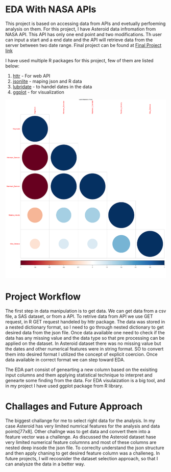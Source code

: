 # EDA With NASA APIs

This project is based on accessing data from APIs and evetually perfoeming analysis on them. For this project, I have Asteroid data infromation from  NASA API.
This API has only one end point and two modifications. Th user can input a start and a end date and the API will retrieve data from the server between two date range.
Final project can be found at [Final Project link](https://sbgadhwala.github.io/ST558_Project2/)

I have used multiple R packages for this project, few of them are listed below:
1. [httr](https://httr.r-lib.org/) -  For web API
2. [jsonlite](https://cran.r-project.org/web/packages/jsonlite/vignettes/json-aaquickstart.html) - maping json and R data
3. [lubridate](https://lubridate.tidyverse.org/) - to handel dates in the data 
4. [ggplot](https://ggplot2.tidyverse.org/) - for visualization

<img
  src="/docs/assets/000011.png"
  style="display: inline-block; margin: 0 auto; max-width: auto">

# Project Workflow
The first step in data manipulation is to get data. We can get data from a csv file, a SAS dataset, or from a API. To retrive data from API we use GET request, in R GET request handeled by httr package. The data was stored in a nested dictionary format, so I need to go through nested dictionary to get desired data from the json file. Once data available one need to check if the data has any missing value and the data type so that pre processing can be applied on the dataset. In Asteroid dataset there was no missing value but the dates and other numerical features were in string format. SO to convert them into desired format I utilized the concept of explicit coercion. Once data available in correct format we can step toward EDA.

The EDA part consist of genearting a new column based on the exisiting input columns and them applying statistical technique to interpret and genearte some finding from the data. For EDA visulaization is a big tool, and in my project I have used ggplot package from R library.

# Challages and Future Approach
The biggest challange for me to select right data for the analysis. In my case Asteroid has very limited numrical features for the analysis and data points[77x8]. Other challnge was to get data and convert them into a feature vector was a challenge. As discussed the Asteroid dataset hase very limited numerical feature columnns and most of these columns are nested deep insode the json file. To correclty understand the json structure and then apply chaning to get desired feature column was a challeneg. 
In future projects, I will recosnider the dataset selection approach, so that I can analysze the data in a better way. 
